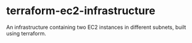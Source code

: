 # terraform-ec2-infrastructure
An infrastructure containing two EC2 instances in different subnets, built using terraform.
